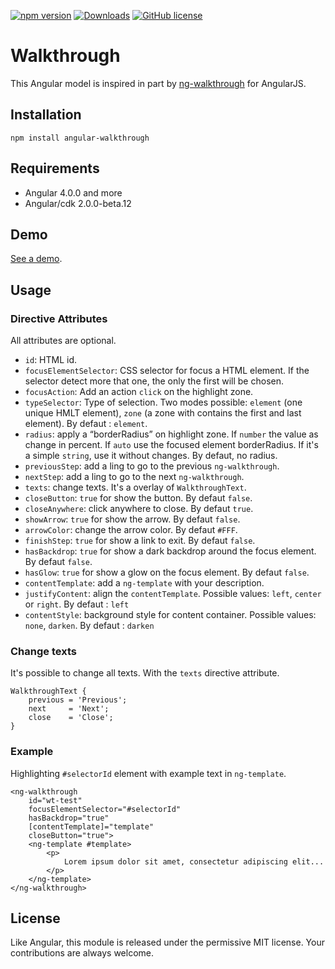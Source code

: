 [![npm version](https://badge.fury.io/js/angular-walkthrough.svg)](https://badge.fury.io/js/angular-walkthrough) [![Downloads](https://img.shields.io/npm/dm/angular-walkthrough.svg)](https://www.npmjs.com/package/angular-walkthrough) [![GitHub license](https://img.shields.io/badge/license-MIT-blue.svg)](https://raw.githubusercontent.com/Zefling/ng-walkthrough/master/LICENSE.md)

# Walkthrough

This Angular model is inspired in part by [ng-walkthrough](https://github.com/souly1/ng-walkthrough) for AngularJS.

## Installation

```
npm install angular-walkthrough
```

## Requirements

- Angular 4.0.0 and more
- Angular/cdk 2.0.0-beta.12

## Demo

[See a demo](https://zefling.github.io/ng-walkthrough/demo/).

## Usage

### Directive Attributes

All attributes are optional.

- `id`: HTML id.
- `focusElementSelector`: CSS selector for focus a HTML element. If the selector detect more that one, the only the first will be chosen.
- `focusAction`: Add an action `click` on the highlight zone.
- `typeSelector`: Type of selection. Two modes possible: `element` (one unique HMLT element), `zone` (a zone with contains the first and last element). By defaut : `element`.
- `radius`: apply a “borderRadius” on highlight zone. If `number` the value as change in percent. If `auto` use the focused element borderRadius. If it's a simple `string`, use it without changes. By defaut, no radius.
- `previousStep`: add a ling to go to the previous `ng-walkthrough`.
- `nextStep`: add a ling to go to the next `ng-walkthrough`.
- `texts`: change texts. It's a overlay of `WalkthroughText`.
- `closeButton`: `true` for show the button. By defaut `false`.
- `closeAnywhere`: click anywhere to close. By defaut `true`.
- `showArrow`: `true` for show the arrow. By defaut `false`.
- `arrowColor`: change the arrow color. By defaut `#FFF`.
- `finishStep`: `true` for show a link to exit. By defaut `false`.
- `hasBackdrop`: `true` for show a dark backdrop around the focus element. By defaut `false`.
- `hasGlow`: `true` for show a glow on the focus element. By defaut `false`.
- `contentTemplate`: add a `ng-template` with your description.
- `justifyContent`: align the `contentTemplate`. Possible values: `left`, `center` or `right`. By defaut : `left`
- `contentStyle`: background style for content container. Possible values: `none`, `darken`. By defaut : `darken`

### Change texts

It's possible to change all texts. With the `texts`  directive attribute.

```
WalkthroughText {
    previous = 'Previous';
    next     = 'Next';
    close    = 'Close';
}
```

### Example

Highlighting `#selectorId` element with example text in `ng-template`.

```
<ng-walkthrough
    id="wt-test"
    focusElementSelector="#selectorId"
    hasBackdrop="true"
    [contentTemplate]="template"
    closeButton="true">
    <ng-template #template>
        <p>
            Lorem ipsum dolor sit amet, consectetur adipiscing elit...
        </p>
    </ng-template>
</ng-walkthrough>
```

## License

Like Angular, this module is released under the permissive MIT license. Your contributions are always welcome.
